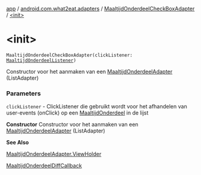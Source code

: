 [app](../../index.md) / [android.com.what2eat.adapters](../index.md) / [MaaltijdOnderdeelCheckBoxAdapter](index.md) / [&lt;init&gt;](./-init-.md)

# &lt;init&gt;

`MaaltijdOnderdeelCheckBoxAdapter(clickListener: `[`MaaltijdOnderdeelListener`](../-maaltijd-onderdeel-listener/index.md)`)`

Constructor voor het aanmaken van een [MaaltijdOnderdeelAdapter](../-maaltijd-onderdeel-adapter/index.md) (ListAdapter)

### Parameters

`clickListener` - ClickListener die gebruikt wordt voor het afhandelen van user-events (onClick) op een [MaaltijdOnderdeel](../../android.com.what2eat.model/-maaltijd-onderdeel/index.md) in de lijst

**Constructor**
Constructor voor het aanmaken van een [MaaltijdOnderdeelAdapter](../-maaltijd-onderdeel-adapter/index.md) (ListAdapter)

**See Also**

[MaaltijdOnderdeelAdapter.ViewHolder](../-maaltijd-onderdeel-adapter/-view-holder/index.md)

[MaaltijdOnderdeelDiffCallback](../-maaltijd-onderdeel-diff-callback/index.md)

